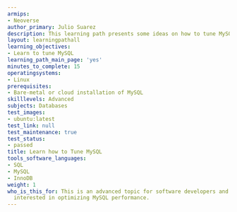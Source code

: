 ```yaml
---
armips:
- Neoverse
author_primary: Julio Suarez
description: This learning path presents some ideas on how to tune MySQL
layout: learningpathall
learning_objectives:
- Learn to tune MySQL
learning_path_main_page: 'yes'
minutes_to_complete: 15
operatingsystems:
- Linux
prerequisites:
- Bare-metal or cloud installation of MySQL
skilllevels: Advanced
subjects: Databases
test_images:
- ubuntu:latest
test_link: null
test_maintenance: true
test_status:
- passed
title: Learn how to Tune MySQL
tools_software_languages:
- SQL
- MySQL
- InnoDB
weight: 1
who_is_this_for: This is an advanced topic for software developers and DevOps professionals
  interested in optimizing MySQL performance.
---
```

